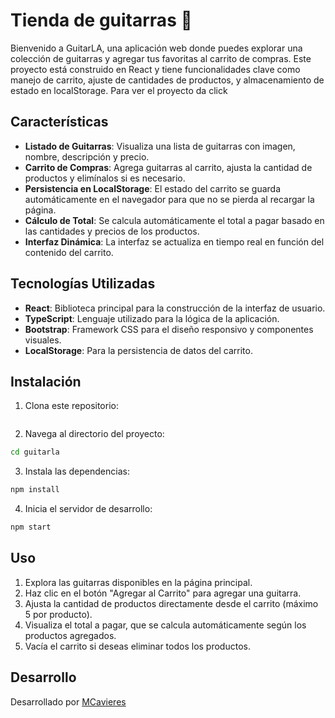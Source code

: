 # Tienda de guitarras 🎸

Bienvenido a GuitarLA, una aplicación web donde puedes explorar una colección de guitarras y agregar tus favoritas al carrito de compras. Este proyecto está construido en React y tiene funcionalidades clave como manejo de carrito, ajuste de cantidades de productos, y almacenamiento de estado en localStorage. Para ver el proyecto da click 


## Características
 - **Listado de Guitarras**: Visualiza una lista de guitarras con imagen, nombre, descripción y precio.
- **Carrito de Compras**: Agrega guitarras al carrito, ajusta la cantidad de productos y elimínalos si es necesario.
- **Persistencia en LocalStorage**: El estado del carrito se guarda automáticamente en el navegador para que no se pierda al recargar la página.
- **Cálculo de Total**: Se calcula automáticamente el total a pagar basado en las cantidades y precios de los productos.
- **Interfaz Dinámica**: La interfaz se actualiza en tiempo real en función del contenido del carrito.

## Tecnologías Utilizadas
- **React**: Biblioteca principal para la construcción de la interfaz de usuario.
- **TypeScript**: Lenguaje utilizado para la lógica de la aplicación.
- **Bootstrap**: Framework CSS para el diseño responsivo y componentes visuales.
- **LocalStorage**: Para la persistencia de datos del carrito.

## Instalación
1. Clona este repositorio:
```bash

```

2. Navega al directorio del proyecto:
```bash
cd guitarla
```

3. Instala las dependencias:
```bash
npm install
```

4. Inicia el servidor de desarrollo:
```bash
npm start
```

## Uso
1. Explora las guitarras disponibles en la página principal.
2. Haz clic en el botón "Agregar al Carrito" para agregar una guitarra.
3. Ajusta la cantidad de productos directamente desde el carrito (máximo 5 por producto).
4. Visualiza el total a pagar, que se calcula automáticamente según los productos agregados.
5. Vacía el carrito si deseas eliminar todos los productos.

## Desarrollo
Desarrollado por [MCavieres](https://www.linkedin.com/in/macarena-cavieres-rubio/)

